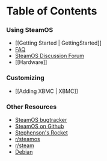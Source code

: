 # Table of Contents
### Using SteamOS

- [[Getting Started | GettingStarted]]
- [FAQ](http://steamcommunity.com/groups/steamuniverse/discussions/1/648814395741989999/)
- [SteamOS Discussion Forum](http://steamcommunity.com/groups/steamuniverse/discussions/1/)
- [[Hardware]]

### Customizing

- [[Adding XBMC | XBMC]]

### Other Resources

- [SteamOS bugtracker](https://github.com/ValveSoftware/SteamOS/issues)
- [SteamOS on Github](https://github.com/ValveSoftware/SteamOS)
- [Stephenson's Rocket](https://github.com/directhex/steamos-installer)
- [r/steamos](http://reddit.com/r/steamos)
- [r/steam](http://reddit.com/r/steam)
- [Debian](http://www.debian.org)